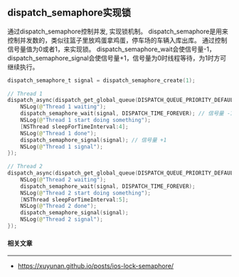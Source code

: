 ## dispatch_semaphore实现锁

通过dispatch_semaphore控制并发, 实现锁机制。 dispatch_semaphore是用来控制并发数的，类似往篮子里放鸡蛋拿鸡蛋，停车场的车辆入库出库。 通过控制信号量值为0或者1，来实现锁。 dispatch_semaphore_wait会使信号量-1，dispatch_semaphore_signal会使信号量+1，信号量为0时线程等待，为1时方可继续执行。

```swift
dispatch_semaphore_t signal = dispatch_semaphore_create(1);
  
// Thread 1
dispatch_async(dispatch_get_global_queue(DISPATCH_QUEUE_PRIORITY_DEFAULT, 0), ^{
    NSLog(@"Thread 1 waiting");
    dispatch_semaphore_wait(signal, DISPATCH_TIME_FOREVER); // 信号量 -1
    NSLog(@"Thread 1 start doing something");
    [NSThread sleepForTimeInterval:4];
    NSLog(@"Thread 1 done");
    dispatch_semaphore_signal(signal); // 信号量 +1
    NSLog(@"Thread 1 signal");
});
    
// Thread 2
dispatch_async(dispatch_get_global_queue(DISPATCH_QUEUE_PRIORITY_DEFAULT, 0), ^{
    NSLog(@"Thread 2 waiting");
    dispatch_semaphore_wait(signal, DISPATCH_TIME_FOREVER);
    NSLog(@"Thread 2 start doing something");
    [NSThread sleepForTimeInterval:5];
    NSLog(@"Thread 2 done");
    dispatch_semaphore_signal(signal);
    NSLog(@"Thread 2 signal");
});
```



#### 相关文章

----

- https://xuyunan.github.io/posts/ios-lock-semaphore/

